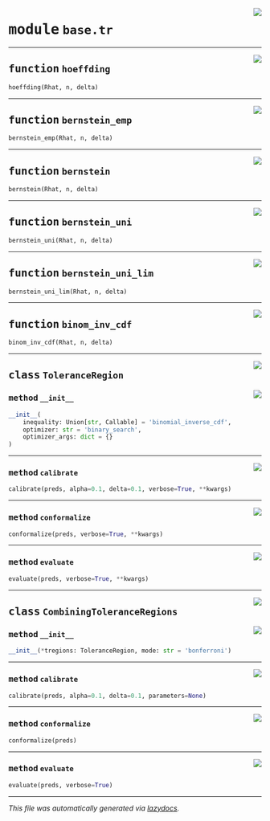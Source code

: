 <!-- markdownlint-disable -->

<a href="https://github.com/leoandeol/cods/blob/main/cods/base/tr.py#L0"><img align="right" style="float:right;" src="https://img.shields.io/badge/-source-cccccc?style=flat-square"></a>

# <kbd>module</kbd> `base.tr`





---

<a href="https://github.com/leoandeol/cods/blob/main/cods/base/tr.py#L10"><img align="right" style="float:right;" src="https://img.shields.io/badge/-source-cccccc?style=flat-square"></a>

## <kbd>function</kbd> `hoeffding`

```python
hoeffding(Rhat, n, delta)
```






---

<a href="https://github.com/leoandeol/cods/blob/main/cods/base/tr.py#L14"><img align="right" style="float:right;" src="https://img.shields.io/badge/-source-cccccc?style=flat-square"></a>

## <kbd>function</kbd> `bernstein_emp`

```python
bernstein_emp(Rhat, n, delta)
```






---

<a href="https://github.com/leoandeol/cods/blob/main/cods/base/tr.py#L21"><img align="right" style="float:right;" src="https://img.shields.io/badge/-source-cccccc?style=flat-square"></a>

## <kbd>function</kbd> `bernstein`

```python
bernstein(Rhat, n, delta)
```






---

<a href="https://github.com/leoandeol/cods/blob/main/cods/base/tr.py#L27"><img align="right" style="float:right;" src="https://img.shields.io/badge/-source-cccccc?style=flat-square"></a>

## <kbd>function</kbd> `bernstein_uni`

```python
bernstein_uni(Rhat, n, delta)
```






---

<a href="https://github.com/leoandeol/cods/blob/main/cods/base/tr.py#L33"><img align="right" style="float:right;" src="https://img.shields.io/badge/-source-cccccc?style=flat-square"></a>

## <kbd>function</kbd> `bernstein_uni_lim`

```python
bernstein_uni_lim(Rhat, n, delta)
```






---

<a href="https://github.com/leoandeol/cods/blob/main/cods/base/tr.py#L39"><img align="right" style="float:right;" src="https://img.shields.io/badge/-source-cccccc?style=flat-square"></a>

## <kbd>function</kbd> `binom_inv_cdf`

```python
binom_inv_cdf(Rhat, n, delta)
```






---

<a href="https://github.com/leoandeol/cods/blob/main/cods/base/tr.py#L62"><img align="right" style="float:right;" src="https://img.shields.io/badge/-source-cccccc?style=flat-square"></a>

## <kbd>class</kbd> `ToleranceRegion`




<a href="https://github.com/leoandeol/cods/blob/main/cods/base/tr.py#L78"><img align="right" style="float:right;" src="https://img.shields.io/badge/-source-cccccc?style=flat-square"></a>

### <kbd>method</kbd> `__init__`

```python
__init__(
    inequality: Union[str, Callable] = 'binomial_inverse_cdf',
    optimizer: str = 'binary_search',
    optimizer_args: dict = {}
)
```








---

<a href="https://github.com/leoandeol/cods/blob/main/cods/base/tr.py#L97"><img align="right" style="float:right;" src="https://img.shields.io/badge/-source-cccccc?style=flat-square"></a>

### <kbd>method</kbd> `calibrate`

```python
calibrate(preds, alpha=0.1, delta=0.1, verbose=True, **kwargs)
```





---

<a href="https://github.com/leoandeol/cods/blob/main/cods/base/tr.py#L102"><img align="right" style="float:right;" src="https://img.shields.io/badge/-source-cccccc?style=flat-square"></a>

### <kbd>method</kbd> `conformalize`

```python
conformalize(preds, verbose=True, **kwargs)
```





---

<a href="https://github.com/leoandeol/cods/blob/main/cods/base/tr.py#L107"><img align="right" style="float:right;" src="https://img.shields.io/badge/-source-cccccc?style=flat-square"></a>

### <kbd>method</kbd> `evaluate`

```python
evaluate(preds, verbose=True, **kwargs)
```






---

<a href="https://github.com/leoandeol/cods/blob/main/cods/base/tr.py#L113"><img align="right" style="float:right;" src="https://img.shields.io/badge/-source-cccccc?style=flat-square"></a>

## <kbd>class</kbd> `CombiningToleranceRegions`




<a href="https://github.com/leoandeol/cods/blob/main/cods/base/tr.py#L114"><img align="right" style="float:right;" src="https://img.shields.io/badge/-source-cccccc?style=flat-square"></a>

### <kbd>method</kbd> `__init__`

```python
__init__(*tregions: ToleranceRegion, mode: str = 'bonferroni')
```








---

<a href="https://github.com/leoandeol/cods/blob/main/cods/base/tr.py#L118"><img align="right" style="float:right;" src="https://img.shields.io/badge/-source-cccccc?style=flat-square"></a>

### <kbd>method</kbd> `calibrate`

```python
calibrate(preds, alpha=0.1, delta=0.1, parameters=None)
```





---

<a href="https://github.com/leoandeol/cods/blob/main/cods/base/tr.py#L134"><img align="right" style="float:right;" src="https://img.shields.io/badge/-source-cccccc?style=flat-square"></a>

### <kbd>method</kbd> `conformalize`

```python
conformalize(preds)
```





---

<a href="https://github.com/leoandeol/cods/blob/main/cods/base/tr.py#L137"><img align="right" style="float:right;" src="https://img.shields.io/badge/-source-cccccc?style=flat-square"></a>

### <kbd>method</kbd> `evaluate`

```python
evaluate(preds, verbose=True)
```








---

_This file was automatically generated via [lazydocs](https://github.com/ml-tooling/lazydocs)._
